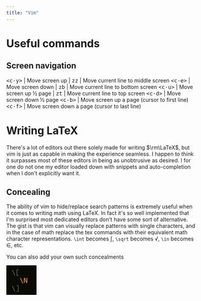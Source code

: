 ```yaml
---
title: "Vim"
---
```


# Useful commands

## Screen navigation

<kbd>&lt;c-y&gt;</kbd> | Move screen up | <kbd>zz</kbd> | Move current line to middle screen
<kbd>&lt;c-e&gt;</kbd> | Move screen down | <kbd>zb</kbd> | Move current line to bottom screen
<kbd>&lt;c-u&gt;</kbd> | Move screen up ½ page | <kbd>zt</kbd> | Move current line to top screen
<kbd>&lt;c-d&gt;</kbd> | Move screen down ½ page
<kbd>&lt;c-b&gt;</kbd> | Move screen up a page (cursor to first line)
<kbd>&lt;c-f&gt;</kbd> | Move screen down a page (cursor to last line)

# Writing LaTeX

There's a lot of editors out there solely made for writing $\rm\LaTeX$, but
vim is just as capable in making the experience seamless. I happen to think
it surpasses most of these editors in being as unobtrusive as desired. I for
one do not one my editor loaded down with snippets and auto-completion when
I don't explicitly want it.

## Concealing

The ability of vim to hide/replace search patterns is extremely useful when
it comes to writing math using LaTeX. In fact it's so well implemented
that I'm surprised most dedicated editors don't have some sort of alternative.
The gist is that vim can visually replace patterns with single characters,
and in the case of math replace the tex commands with their equivalent math
character representations. `\int` becomes ∫, `\sqrt` becomes √,
`\in` becomes ∈, etc.

You can also add your own such concealments

![conceal toggle](conceal-toggle.gif)

<!--
---

# Tutorial

In this article I just want to summarize some information, and to break down
some of the concepts and philosophies of Vim which I keep in mind that help me
be productive. I don't mean this page to be any sort of tutorial on how to learn
Vim, but there are many quality articles that can provide that. Here are a
couple:

- [Learn Vim Progressively][learn01]
- [The Vim Learning Curve is a Myth][learn02]

[learn01]: http://yannesposito.com/Scratch/en/blog/Learn-Vim-Progressively/
[learn02]: https://robots.thoughtbot.com/the-vim-learning-curve-is-a-myth

## Intro

Most people who have heard of Vim think it's a text editor. Well they're wrong.
Vim is a lifestyle. To learn Vim, seriously, takes dedication, and is a
lifestyle change. My advice for anyone who wants to begin learning Vim is as
follows:

1.  *No mouse*
1.  *Strive to be lazy*

I'll admit that plenty of good reasons for using a mouse are out there, but when
it comes to the simple process of editing a text-file or some source code, I say
ditch the mouse. The whole point of having a modal editor (see the *Modes*
section below) is to eliminate the need to move the hands away from the keyboard
(actually it's because if you're an administrator your might frequemently be
without mouse functionality). Until you develop some muscle-memory for some of
the various commands and motions in Vim this suggestion will seem inefficient
and possibly like a waste of time, but it'll keep you focused on using the
strengths of Vim, like its key combinations for commands and motions.

And about being lazy... well who doesn't want to be lazy. What I really mean
is: strive to perform tasks in the least amount of actions as possible. See the
[becoming lazy](#becoming-lazy) section below.

### Content at a glance...

1.  [Modes](#modes)
1.  [Commands, Motions, and Selections](#commands-motions-and-selections)
1.  [Registers and Macros](#registers-and-macros)
1.  [Becoming Lazy](#becoming-lazy)

## Modes

Vim is what is known as a "modal" editor, as opposed to a "modeless" editor.
Anyone who has used a computer to edit the contents of a text file has
most likely used a modeless editor; see programs like Microsoft Word, Notepad
or Notepad++. In a modeless editor there is for better or for worse only one
mode: text input mode. For composing an essay this is more-than-likely all that
is needed.

On the other hand modal editors have more modes than just "insert text". Vim has
the following modes: *normal* mode, *insert* mode, *visual* mode, *command-line*
mode, *ex* mode, and *select* mode.

> See **:help vim-modes**

### *normal* mode

This mode is the default mode when Vim is started normally. Anything that
the user types is interpreted as a command (including commands which change
modes).

<kbd>esc</kbd>
Enter normal mode (from insert, visual, or command-line modes)

> See **:help Normal-mode**

### *insert* mode

This mode is for what it is named: inserting text. Like a modeless editor,
in insert mode any key pressed is interpreted as text to be entered into the
buff at the cursor position.

<kbd>i</kbd>
Enter insert mode at the cursor position

<kbd>a</kbd>
Enter insert mode one character to the right of the cursor

<kbd>I</kbd>
Enter insert mode at the very *first* non-whitespace character on the line

<kbd>A</kbd>
enter insert mode at one character past the very *last* character on the line

> See **:help Insert-mode**

### *visual* mode

Under the category of visual mode there are actual a few different sub-modes:
character-wise, line-wise, and block-wise. But better than me trying to describe
the differences between them just give them a try, it'll be obvious.

<kbd>v</kbd>
Enter visual mode character-wise

<kbd>V</kbd>
Enter visual mode line-wise

<kbd>ctrl-v</kbd>
Enter visual mode block-wise

> See **:help Visual-mode**

### *command-line* mode

> See **:help Command-line-mode**

## Commands, Motions, and Selections

First off, you'll want to know that a...

- `word` : is a "sequence of letters, digits and underscores, or a sequence of
  other non-blank characters, separated with white space".
- `WORD` : is a "sequence of non-blank characters, separated with white space.
  An empty line is also considered to be a WORD").
- and then there's also `sentence`s, `paragraphs`s, and `section`s.

> See **:help object-motions** and the **Selections** header below

### Commands

### Motions

A motion is simply a command that moves the cursor. There's plenty of them, with
<kbd>h</kbd>, <kbd>j</kbd>, <kbd>k</kbd>, and <kbd>l</kbd> being the most
easily understood: move left, move up, move right, move down; all by only a
single character.

I think it is easy to take these commands for granted at first, but once the
surface is scratched, the utility of using commands with motions becomes
magical.

#### Word motions

<kbd>w</kbd> To the beginning of the next word.

<kbd>e</kbd> To the end of the current word.

<kbd>W</kbd> To the beginning of the next WORD.

<kbd>E</kbd> To the end of the current WORD.

<kbd>b</kbd> Go backward a word.

<kbd>B</kbd> Go backward a WORD.

#### Other motions

<kbd>gg</kbd> Go to the first line by default.

<kbd>G</kbd> Go to the very last line by default.

<kbd>0</kbd> Go to the very first character of the line.

<kbd>^</kbd> Go to the very first non-whitespace character of the line.

<kbd>$</kbd> Go to the very last character of the line.

### Selections

Selections are slightly different than motions in that they don't move the
cursor but they do alter the way in which commands work. They will apply a
command or operation to something like a word, or a sentence, or a block of text
inside paired parenthesis, etc. A single selection can do a lot to make life in
Vim easy.

<kbd>aw</kbd> A word

<kbd>aW</kbd> A WORD

<kbd>iw</kbd> An inner word

<kbd>iW</kbd> An inner WORD

### Command & Motion Examples

- Re-indent everything <kbd>gg=G</kbd>
- Delete to the next word: <kbd>daw</kbd>
- Change a sentence: <kbd>cas</kbd>
- Delete everything inside parenthesis: <kbd>di)</kbd>
- Visually select a paragraph: <kbd>vap</kbd>

## Registers and Macros

### Macros

#### Recording

#### Editing

You have a macro in register w (i.e. recorded a macro via <kbd>qw</kbd>), but it's not
100% what you wanted. Paste the macro in that register <kbd>"wp</kbd>, edit the sequence
and visually select and yank it back to that same register <kbd>"wy</kbd>.

## Becoming Lazy

By lazy I mean perform actions in as little keypresses as you can. Consider a
scenario where you have the text `void foo(int a, int b, int c)` and you're in
normal mode with the cursor positioned at the `i` in `int a`. You want to change
the line to `void food()` and in the end be back in normal mode. You may be
tempted to:

1.  press <kbd>l</kbd> nineteen time to move the cursor to the `)`
1.  enter insert mode by pressing <kbd>i</kbd>, then press <kbd>backspace</kbd>
nineteen times to delete all that text
1.  then finally press <kbd>escape</kbd> to change back to normal mode.

Or you could just type <kbd>di)</kbd>, which will delete all the text within the
surrounding parenthesis *and* leave you in normal mode. Three key presses versus
forty. Here's some other ways you could also accomplish the same task:

<kbd>dt)</kbd> Delete everything up to before the next `)`

<kbd>d8w</kbd> Delete eight words forward
-->

